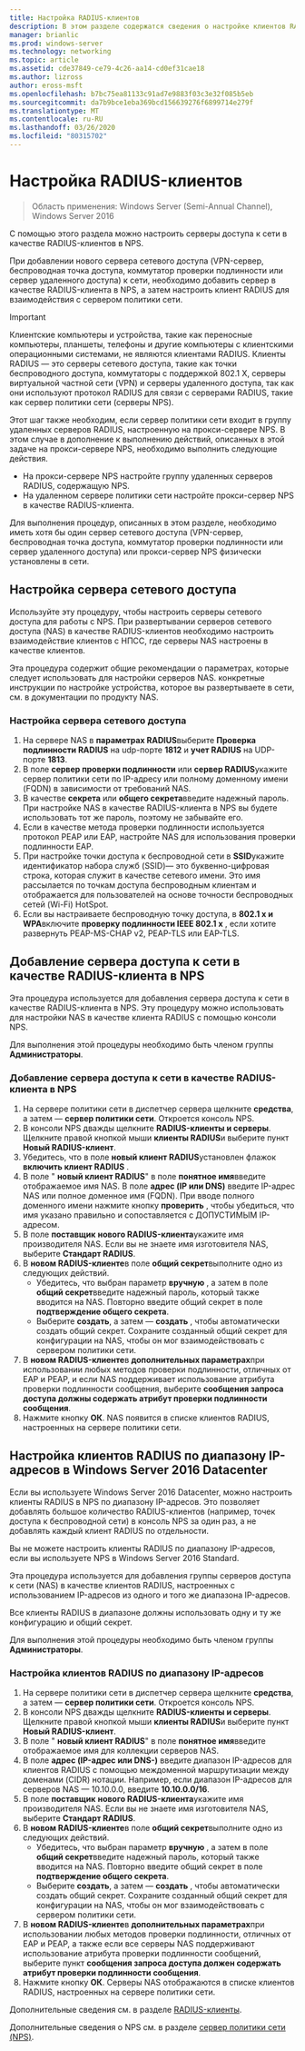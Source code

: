 ```yaml
---
title: Настройка RADIUS-клиентов
description: В этом разделе содержатся сведения о настройке клиентов RADIUS для сервера политики сети в Windows Server 2016.
manager: brianlic
ms.prod: windows-server
ms.technology: networking
ms.topic: article
ms.assetid: cde37849-ce79-4c26-aa14-cd0ef31cae18
ms.author: lizross
author: eross-msft
ms.openlocfilehash: b7bc75ea81133c91ad7e9883f03c3e32f085b5eb
ms.sourcegitcommit: da7b9bce1eba369bcd156639276f6899714e279f
ms.translationtype: MT
ms.contentlocale: ru-RU
ms.lasthandoff: 03/26/2020
ms.locfileid: "80315702"
---
```

# <a name="configure-radius-clients"></a>Настройка RADIUS-клиентов

>Область применения: Windows Server (Semi-Annual Channel), Windows Server 2016

С помощью этого раздела можно настроить серверы доступа к сети в качестве RADIUS-клиентов в NPS.

При добавлении нового сервера сетевого доступа \(VPN-сервер, беспроводная точка доступа, коммутатор проверки подлинности или сервер удаленного доступа\) к сети, необходимо добавить сервер в качестве RADIUS-клиента в NPS, а затем настроить клиент RADIUS для взаимодействия с сервером политики сети.

>[!IMPORTANT]
>Клиентские компьютеры и устройства, такие как переносные компьютеры, планшеты, телефоны и другие компьютеры с клиентскими операционными системами, не являются клиентами RADIUS. Клиенты RADIUS — это серверы сетевого доступа, такие как точки беспроводного доступа, коммутаторы с поддержкой 802.1 X, серверы виртуальной частной сети (VPN) и серверы удаленного доступа, так как они используют протокол RADIUS для связи с серверами RADIUS, такие как сервер политики сети \(серверы NPS\).

Этот шаг также необходим, если сервер политики сети входит в группу удаленных серверов RADIUS, настроенную на прокси-сервере NPS. В этом случае в дополнение к выполнению действий, описанных в этой задаче на прокси-сервере NPS, необходимо выполнить следующие действия.

- На прокси-сервере NPS настройте группу удаленных серверов RADIUS, содержащую NPS.
- На удаленном сервере политики сети настройте прокси-сервер NPS в качестве RADIUS-клиента.

Для выполнения процедур, описанных в этом разделе, необходимо иметь хотя бы один сервер сетевого доступа \(VPN-сервер, беспроводная точка доступа, коммутатор проверки подлинности или сервер удаленного доступа\) или прокси-сервер NPS физически установлены в сети.

## <a name="configure-the-network-access-server"></a>Настройка сервера сетевого доступа

Используйте эту процедуру, чтобы настроить серверы сетевого доступа для работы с NPS. При развертывании серверов сетевого доступа (NAS) в качестве RADIUS-клиентов необходимо настроить взаимодействие клиентов с НПСС, где серверы NAS настроены в качестве клиентов.

Эта процедура содержит общие рекомендации о параметрах, которые следует использовать для настройки серверов NAS. конкретные инструкции по настройке устройства, которое вы развертываете в сети, см. в документации по продукту NAS.

### <a name="to-configure-the-network-access-server"></a>Настройка сервера сетевого доступа

1. На сервере NAS в **параметрах RADIUS**выберите **Проверка подлинности RADIUS** на udp-порте **1812** и **учет RADIUS** на UDP-порте **1813**.
2. В поле **сервер проверки подлинности** или **сервер RADIUS**укажите сервер политики сети по IP-адресу или полному доменному имени (FQDN) в зависимости от требований NAS. 
3. В качестве **секрета** или **общего секрета**введите надежный пароль. При настройке NAS в качестве RADIUS-клиента в NPS вы будете использовать тот же пароль, поэтому не забывайте его.
4. Если в качестве метода проверки подлинности используется протокол PEAP или EAP, настройте NAS для использования проверки подлинности EAP.
5. При настройке точки доступа к беспроводной сети в **SSID**укажите идентификатор набора служб \(SSID\)— это буквенно-цифровая строка, которая служит в качестве сетевого имени. Это имя рассылается по точкам доступа беспроводным клиентам и отображается для пользователей на основе точности беспроводных сетей \(Wi-Fi\) HotSpot.
6. Если вы настраиваете беспроводную точку доступа, в **802.1 x и WPA**включите **проверку подлинности IEEE 802.1 x** , если хотите развернуть PEAP-MS-CHAP v2, PEAP-TLS или EAP-TLS.

## <a name="add-the-network-access-server-as-a-radius-client-in-nps"></a>Добавление сервера доступа к сети в качестве RADIUS-клиента в NPS

Эта процедура используется для добавления сервера доступа к сети в качестве RADIUS-клиента в NPS. Эту процедуру можно использовать для настройки NAS в качестве клиента RADIUS с помощью консоли NPS.

Для выполнения этой процедуры необходимо быть членом группы **Администраторы**.

### <a name="to-add-a-network-access-server-as-a-radius-client-in-nps"></a>Добавление сервера доступа к сети в качестве RADIUS-клиента в NPS

1. На сервере политики сети в диспетчер сервера щелкните **средства**, а затем — **сервер политики сети**. Откроется консоль NPS.
2. В консоли NPS дважды щелкните **RADIUS-клиенты и серверы**. Щелкните правой кнопкой мыши **клиенты RADIUS**и выберите пункт **Новый RADIUS-клиент**. 
3. Убедитесь, что в поле **новый клиент RADIUS**установлен флажок **включить клиент RADIUS** .
4. В поле " **новый клиент RADIUS**" в поле **понятное имя**введите отображаемое имя NAS. В поле **адрес (IP или DNS)** введите IP-адрес NAS или полное доменное имя (FQDN). При вводе полного доменного имени нажмите кнопку **проверить** , чтобы убедиться, что имя указано правильно и сопоставляется с ДОПУСТИМЫМ IP-адресом. 
5. В поле **поставщик** **нового RADIUS-клиента**укажите имя производителя NAS. Если вы не знаете имя изготовителя NAS, выберите **Стандарт RADIUS**.
6. В **новом RADIUS-клиенте**в поле **общий секрет**выполните одно из следующих действий.
    - Убедитесь, что выбран параметр **вручную** , а затем в поле **общий секрет**введите надежный пароль, который также вводится на NAS. Повторно введите общий секрет в поле **подтверждение общего секрета**.
    - Выберите **создать**, а затем — **создать** , чтобы автоматически создать общий секрет. Сохраните созданный общий секрет для конфигурации на NAS, чтобы он мог взаимодействовать с сервером политики сети.
7. В **новом RADIUS-клиенте**в **дополнительных параметрах**при использовании любых методов проверки подлинности, отличных от EAP и PEAP, и если NAS поддерживает использование атрибута проверки подлинности сообщения, выберите **сообщения запроса доступа должны содержать атрибут проверки подлинности сообщения**.
8. Нажмите кнопку **ОК**. NAS появится в списке клиентов RADIUS, настроенных на сервере политики сети.

## <a name="configure-radius-clients-by-ip-address-range-in-windows-server-2016-datacenter"></a>Настройка клиентов RADIUS по диапазону IP-адресов в Windows Server 2016 Datacenter

Если вы используете Windows Server 2016 Datacenter, можно настроить клиенты RADIUS в NPS по диапазону IP-адресов. Это позволяет добавлять большое количество RADIUS-клиентов (например, точек доступа к беспроводной сети) в консоль NPS за один раз, а не добавлять каждый клиент RADIUS по отдельности.

Вы не можете настроить клиенты RADIUS по диапазону IP-адресов, если вы используете NPS в Windows Server 2016 Standard.

Эта процедура используется для добавления группы серверов доступа к сети (NAS) в качестве клиентов RADIUS, настроенных с использованием IP-адресов из одного и того же диапазона IP-адресов.

Все клиенты RADIUS в диапазоне должны использовать одну и ту же конфигурацию и общий секрет.

Для выполнения этой процедуры необходимо быть членом группы **Администраторы**.

### <a name="to-set-up-radius-clients-by-ip-address-range"></a>Настройка клиентов RADIUS по диапазону IP-адресов

1. На сервере политики сети в диспетчер сервера щелкните **средства**, а затем — **сервер политики сети**. Откроется консоль NPS.
2. В консоли NPS дважды щелкните **RADIUS-клиенты и серверы**. Щелкните правой кнопкой мыши **клиенты RADIUS**и выберите пункт **Новый RADIUS-клиент**.
3. В поле " **новый клиент RADIUS**" в поле **понятное имя**введите отображаемое имя для коллекции серверов NAS.
4. В поле **адрес \(IP-адрес или DNS-\)** введите диапазон IP-адресов для клиентов RADIUS с помощью междоменной маршрутизации между доменами \(CIDR\) нотации. Например, если диапазон IP-адресов для серверов NAS — 10.10.0.0, введите **10.10.0.0/16**.
5. В поле **поставщик** **нового RADIUS-клиента**укажите имя производителя NAS. Если вы не знаете имя изготовителя NAS, выберите **Стандарт RADIUS**.
6. В **новом RADIUS-клиенте**в поле **общий секрет**выполните одно из следующих действий.
    - Убедитесь, что выбран параметр **вручную** , а затем в поле **общий секрет**введите надежный пароль, который также вводится на NAS. Повторно введите общий секрет в поле **подтверждение общего секрета**.
    - Выберите **создать**, а затем — **создать** , чтобы автоматически создать общий секрет. Сохраните созданный общий секрет для конфигурации на NAS, чтобы он мог взаимодействовать с сервером политики сети.
7. В **новом RADIUS-клиенте**в **дополнительных параметрах**при использовании любых методов проверки подлинности, отличных от EAP и PEAP, а также если все серверы NAS поддерживают использование атрибута проверки подлинности сообщений, выберите пункт **сообщения запроса доступа должен содержать атрибут проверки подлинности сообщения**.
8. Нажмите кнопку **ОК**. Серверы NAS отображаются в списке клиентов RADIUS, настроенных на сервере политики сети.

Дополнительные сведения см. в разделе [RADIUS-клиенты](nps-radius-clients.md).

Дополнительные сведения о NPS см. в разделе [сервер политики сети (NPS)](nps-top.md).